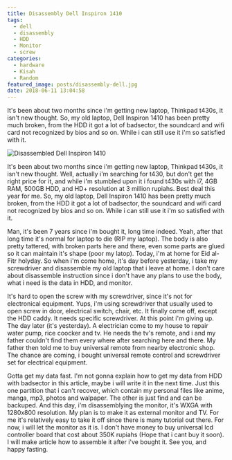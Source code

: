```yaml
---
title: Disassembly Dell Inspiron 1410
tags:
  - dell
  - disassembly
  - HDD
  - Monitor
  - screw
categories:
  - hardware
  - Kisah
  - Random
featured_image: posts/disassembly-dell.jpg
date: 2018-06-11 13:04:58
---
```


It's been about two months since i'm getting new laptop, Thinkpad t430s, it isn't new thought. So, my old laptop, Dell Inspiron 1410 has been pretty much broken, from the HDD it got a lot of badsector, the soundcard and wifi card not recognized by bios and so on. While i can still use it i'm so satisfied with it.

<!-- more -->

![Disassembled Dell Inspiron 1410](/images/disassembly-dell.jpg)

It's been about two months since i'm getting new laptop, Thinkpad t430s, it isn't new thought. Well, actually i'm searching for t430, but don't get the right price for it, and while i'm stumbled upon it i found t430s with i7, 4GB RAM, 500GB HDD, and HD+ resolution at 3 million rupiahs. Best deal this year for me. So, my old laptop, Dell Inspiron 1410 has been pretty much broken, from the HDD it got a lot of badsector, the soundcard and wifi card not recognized by bios and so on. While i can still use it i'm so satisfied with it.

Man, it's been 7 years since i'm bought it, long time indeed. Yeah, after that long time it's normal for laptop to die (RIP my laptop). The body is also pretty tattered, with broken parts here and there, even some parts are glued so it can maintain it's shape (poor my latop). Today, i'm at home for Eid al-Fitr holyday. So when i'm come home, it's day before yesterday, i take my screwdriver and disassemble my old laptop that i leave at home. I don't care about disassemble instruction since i don't have any plans to use the body, what i need is the data in HDD, and monitor.

It's hard to open the screw with my screwdriver, since it's not for electronical equipment. Yups, i'm using screwdriver that usually used to open screw in door, electrical switch, chair, etc. It finally come off, except the HDD caddy. It needs specific screwdriver. At this point i'm giving up. The day later (it's yesterday). A electrician come to my house to repair water pump, rice coocker and tv. He needs the tv's remote, and i and my father couldn't find them every where after searching here and there. My father then told me to buy universal remote from nearby electronic shop. The chance are coming, i bought universal remote control and screwdriver set for electrical equipment.

Gotta get my data fast. I'm not gonna explain how to get my data from HDD with badsector in this article, maybe i will write it in the next time. Just this one partition that i can't recover, which contain my personal files like anime, manga, mp3, photos and walpaper. The other is just find and can be backuped. And this day, i'm disassemblying the monitor, it's WXGA with 1280x800 resolution. My plan is to make it as external monitor and TV. For me it's relatively easy to take it off since there is many tutorial out there. For now, i will let the monitor as it is. I don't have money to buy universal lcd controller board that cost about 350K rupiahs (Hope that i cant buy it soon). I will make article how to assemble it after i've bought it. See you, and happy fasting.